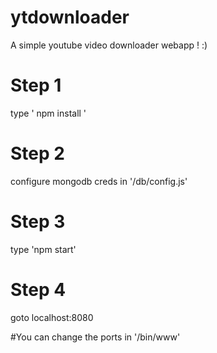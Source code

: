 # ytdownloader
A simple youtube video downloader webapp ! :)
# Step 1 
type ' npm install '
# Step 2
configure mongodb creds in '/db/config.js'
# Step 3
type 'npm start'
# Step 4 
goto <a>localhost:8080</a>

#You can change the ports in '/bin/www'

